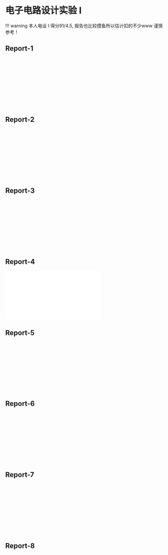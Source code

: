 # 电子电路设计实验 I

!!! warning
    本人电设 I 得分91/4.5, 报告也比较摸鱼所以估计扣的不少www
    谨慎参考！

## Report-1

<object data="Report-1.pdf" type="application/pdf" width="100%" height="800">
    <embed src="Report-1.pdf" type="application/pdf" />
</object>

## Report-2

<object data="Report-2.pdf" type="application/pdf" width="100%" height="800">
    <embed src="Report-2.pdf" type="application/pdf" />
</object>

## Report-3

<object data="Report-3.pdf" type="application/pdf" width="100%" height="800">
    <embed src="Report-3.pdf" type="application/pdf" />
</object>

## Report-4

<object data="Report-4.pdf" type="application/pdf" width="100%" height="800">
    <embed src="Report-4.pdf" type="application/pdf" />
</object>

## Report-5

<object data="Report-5.pdf" type="application/pdf" width="100%" height="800">
    <embed src="Report-5.pdf" type="application/pdf" />
</object>

## Report-6

<object data="Report-6.pdf" type="application/pdf" width="100%" height="800">
    <embed src="Report-6.pdf" type="application/pdf" />
</object>

## Report-7

<object data="Report-7.pdf" type="application/pdf" width="100%" height="800">
    <embed src="Report-7.pdf" type="application/pdf" />
</object>

## Report-8

<object data="Report-8.pdf" type="application/pdf" width="100%" height="800">
    <embed src="Report-8.pdf" type="application/pdf" />
</object>